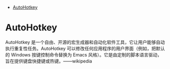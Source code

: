 <!-- TOC -->

- [AutoHotkey](#autohotkey)

<!-- /TOC -->

# AutoHotkey

AutoHotkey 是一个自由、开源的宏生成器和自动化软件工具，它让用户能够自动执行重复性任务。AutoHotkey 可以修改任何应用程序的用户界面（例如，把默认的 Windows 按键控制命令替换为 Emacs 风格）。它是由定制的脚本语言驱动，旨在提供键盘快捷键或热键。——wikipedia